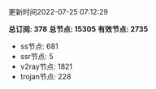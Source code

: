 更新时间2022-07-25 07:12:29

**总订阅: 378**
**总节点: 15305**
**有效节点: 2735**
- ss节点: 681
- ssr节点: 5
- v2ray节点: 1821
- trojan节点: 228
